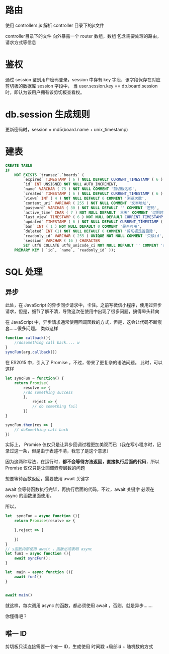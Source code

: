 # 路由

使用 controllers.js 解析 controller 目录下的js文件

controller目录下的文件 向外暴露一个 router 数组，数组 包含需要处理的路由，请求方式等信息

# 鉴权

通过 session 鉴别用户密码登录，session 中存有 key 字段，该字段保存在对应剪切板的数据库 session 字段中，
当 user.session.key == db.board.session 时，即认为该用户拥有该剪切板查看权。

# db.session 生成规则

更新密码时，session = md5(board.name + unix_timestamp) 

# 建表

```sql
CREATE TABLE
IF
	NOT EXISTS `transez`.`boards` (
		`expired` TIMESTAMP ( 6 ) NULL DEFAULT CURRENT_TIMESTAMP ( 6 ) COMMENT '过期时间',
		`id` INT UNSIGNED NOT NULL AUTO_INCREMENT,
		`name` VARCHAR ( 75 ) NOT NULL COMMENT '剪切板名称',
		`created` TIMESTAMP ( 6 ) NULL DEFAULT CURRENT_TIMESTAMP ( 6 ) COMMENT '创建时间',
		`views` INT ( 4 ) NOT NULL DEFAULT 0 COMMENT '浏览次数',
		`content_uri` VARCHAR ( 255 ) NOT NULL COMMENT '文本地址',
		`password` VARCHAR ( 30 ) NOT NULL DEFAULT '' COMMENT '密码',
		`active_time` CHAR ( 7 ) NOT NULL DEFAULT '三天' COMMENT '过期时间（天数展示文本）',
		`last_view` TIMESTAMP ( 6 ) NOT NULL DEFAULT CURRENT_TIMESTAMP ( 6 ) ON UPDATE CURRENT_TIMESTAMP ( 6 ) COMMENT '上次浏览时间',
		`updated` TIMESTAMP ( 6 ) NOT NULL DEFAULT CURRENT_TIMESTAMP ( 6 ) COMMENT '更新时间',
		`ban` INT ( 1 ) NOT NULL DEFAULT 0 COMMENT '是否可用',
		`deleted` INT (1) NOT NULL DEFAULT 0 COMMENT '剪切板是否删除',
		`readonly_id` VARCHAR ( 255 ) UNIQUE NOT NULL COMMENT '只读id',
		`session` VARCHAR ( 16 ) CHARACTER 
		SET utf8 COLLATE utf8_unicode_ci NOT NULL DEFAULT '' COMMENT 'session',
	PRIMARY KEY ( `id`, `name`, `readonly_id` ));
```

# SQL 处理

## 异步 

此处，在 JavaScript 的异步同步请求中，卡住。之前写微信小程序，使用过异步请求，但是，细节了解不清，导致这次在使用中出现了很多问题，搞得晕头转向

在 JavaScript 中，异步请求通常使用回调函数的方式，但是，这会让代码不断嵌套......很多问题。
类似这样
```javascript
function callback(){
    //dosomething call back.... w
}
syncFun(arg,callback())
```

在 ES2015 中，引入了 Promise ，不过，带来了更复杂的语法问题。
此时，可以这样

```javascript
let syncFun = function() {
    return Promise(
        resolve => {
        //do something success
        },
            reject => {
            // do something fail
        })
}

syncFun.then(res => {
    // doSomething call back
})
```

实际上， Promise 仅仅只是让异步回调过程更加美观而已（我在写小程序时，记录过这一条，但是由于表述不清，我忘了是这个意思）

因为这两种写法，在运行时，**都不会等待方法返回，直接执行后面的代码**，所以 Promise 仅仅只是让回调嵌套层数的问题

想要等待函数返回，需要使用  await 关键字

await 会等待函数执行完毕，再执行后面的代码，不过，await 关键字 必须在 async 的函数里面使用。

所以，
```javascript
let  syncFun = async function (){
    return Promise(resolve => {
        
    },reject => {
        
    })
}
// s函数内部使用 await ，函数必须表明 async
let fun1 = async function (){
    await syncFun();
}

let  main = async function (){
    await fun1()
}


await main()
```

就这样，每次调用 async 的函数，都必须使用 await ，否则，就是异步.......

你懂得吧？

## 唯一 ID

剪切板只读连接需要一个唯一 ID，生成使用
时间戳 +局部id + 随机数的方式